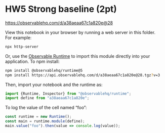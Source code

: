 # HW5 Strong baseline (2pt)

https://observablehq.com/d/a38aeaa67c1a820e@28

View this notebook in your browser by running a web server in this folder. For
example:

~~~sh
npx http-server
~~~

Or, use the [Observable Runtime](https://github.com/observablehq/runtime) to
import this module directly into your application. To npm install:

~~~sh
npm install @observablehq/runtime@5
npm install https://api.observablehq.com/d/a38aeaa67c1a820e@28.tgz?v=3
~~~

Then, import your notebook and the runtime as:

~~~js
import {Runtime, Inspector} from "@observablehq/runtime";
import define from "a38aeaa67c1a820e";
~~~

To log the value of the cell named “foo”:

~~~js
const runtime = new Runtime();
const main = runtime.module(define);
main.value("foo").then(value => console.log(value));
~~~

